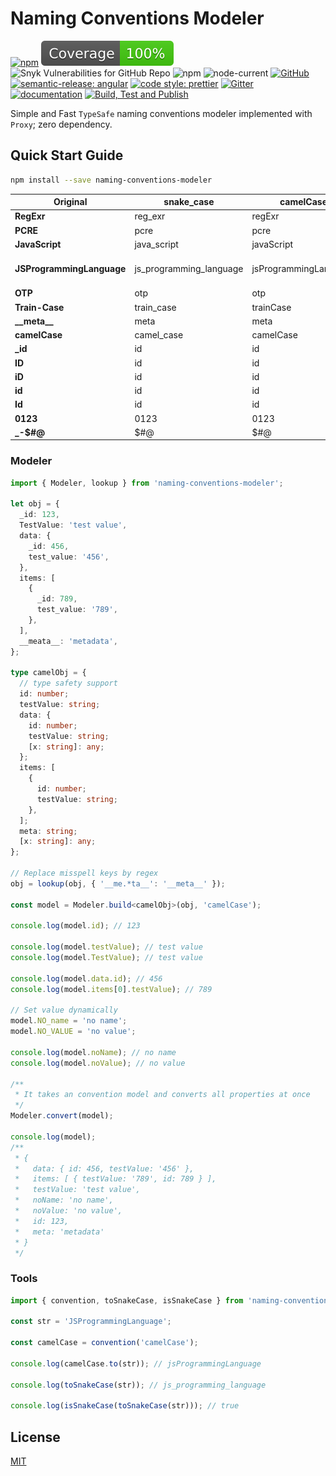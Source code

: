 # Naming Conventions Modeler

[![npm](https://img.shields.io/npm/v/naming-conventions-modeler)](https://www.npmjs.com/package/naming-conventions-modeler)
[![Coverage](https://raw.githubusercontent.com/vhidvz/naming-conventions-modeler/master/coverage-badge.svg)](https://htmlpreview.github.io/?https://github.com/vhidvz/naming-conventions-modeler/blob/master/docs/coverage/lcov-report/index.html)
![Snyk Vulnerabilities for GitHub Repo](https://img.shields.io/snyk/vulnerabilities/github/vhidvz/naming-conventions-modeler)
![npm](https://img.shields.io/npm/dm/naming-conventions-modeler)
![node-current](https://img.shields.io/node/v/naming-conventions-modeler)
[![GitHub](https://img.shields.io/github/license/vhidvz/naming-conventions-modeler?style=flat)](https://vhidvz.github.io/naming-conventions-modeler/)
[![semantic-release: angular](https://img.shields.io/badge/semantic--release-nodejs-e10079?logo=semantic-release)](https://github.com/semantic-release/semantic-release)
[![code style: prettier](https://img.shields.io/badge/code_style-prettier-ff69b4.svg)](https://github.com/prettier/prettier)
[![Gitter](https://badges.gitter.im/naming-conventions-modeler-npm/community.svg)](https://gitter.im/naming-conventions-modeler-npm/community?utm_source=badge&utm_medium=badge&utm_campaign=pr-badge)
[![documentation](https://img.shields.io/badge/documentation-click_to_read-c27cf4)](https://vhidvz.github.io/naming-conventions-modeler/)
[![Build, Test and Publish](https://github.com/vhidvz/naming-conventions-modeler/actions/workflows/npm-ci.yml/badge.svg)](https://github.com/vhidvz/naming-conventions-modeler/actions/workflows/npm-ci.yml)

Simple and Fast `TypeSafe` naming conventions modeler implemented with `Proxy`; zero dependency.

## Quick Start Guide

```sh
npm install --save naming-conventions-modeler
```

| **Original**              | **snake_case**          | **camelCase**         | **PascalCase**        | **kebab-case**          | **MACRO_CASE**          | **Train-Case**          | **flatcase**          | **no case**             |
| ------------------------- | ----------------------- | --------------------- | --------------------- | ----------------------- | ----------------------- | ----------------------- | --------------------- | ----------------------- |
| **RegExr**                | reg_exr                 | regExr                | RegExr                | reg-exr                 | REG_EXR                 | Reg-Exr                 | regexr                | Reg Exr                 |
| **PCRE**                  | pcre                    | pcre                  | PCRE                  | pcre                    | PCRE                    | PCRE                    | pcre                  | PCRE                    |
| **JavaScript**            | java_script             | javaScript            | JavaScript            | java-script             | JAVA_SCRIPT             | Java-Script             | javascript            | Java Script             |
| **JSProgrammingLanguage** | js_programming_language | jsProgrammingLanguage | JSProgrammingLanguage | js-programming-language | JS_PROGRAMMING_LANGUAGE | JS-Programming-Language | jsprogramminglanguage | JS Programming Language |
| **OTP**                   | otp                     | otp                   | OTP                   | otp                     | OTP                     | OTP                     | otp                   | OTP                     |
| **Train-Case**            | train_case              | trainCase             | TrainCase             | train-case              | TRAIN_CASE              | Train-Case              | traincase             | Train Case              |
| **\_\_meta\_\_**          | meta                    | meta                  | Meta                  | meta                    | META                    | Meta                    | meta                  | meta                    |
| **camelCase**             | camel_case              | camelCase             | CamelCase             | camel-case              | CAMEL_CASE              | Camel-Case              | camelcase             | camel Case              |
| **\_id**                  | id                      | id                    | Id                    | id                      | ID                      | Id                      | id                    | id                      |
| **ID**                    | id                      | id                    | ID                    | id                      | ID                      | ID                      | id                    | ID                      |
| **iD**                    | id                      | id                    | ID                    | id                      | ID                      | ID                      | id                    | iD                      |
| **id**                    | id                      | id                    | Id                    | id                      | ID                      | Id                      | id                    | id                      |
| **Id**                    | id                      | id                    | Id                    | id                      | ID                      | Id                      | id                    | Id                      |
| **0123**                  | 0123                    | 0123                  | 0123                  | 0123                    | 0123                    | 0123                    | 0123                  | 0123                    |
| **\_-$#@**                | $#@                     | $#@                   | $#@                   | $#@                     | $#@                     | $#@                     | $#@                   | $#@                     |

### Modeler

```ts
import { Modeler, lookup } from 'naming-conventions-modeler';

let obj = {
  _id: 123,
  TestValue: 'test value',
  data: {
    _id: 456,
    test_value: '456',
  },
  items: [
    {
      _id: 789,
      test_value: '789',
    },
  ],
  __meata__: 'metadata',
};

type camelObj = {
  // type safety support
  id: number;
  testValue: string;
  data: {
    id: number;
    testValue: string;
    [x: string]: any;
  };
  items: [
    {
      id: number;
      testValue: string;
    },
  ];
  meta: string;
  [x: string]: any;
};

// Replace misspell keys by regex
obj = lookup(obj, { '__me.*ta__': '__meta__' });

const model = Modeler.build<camelObj>(obj, 'camelCase');

console.log(model.id); // 123

console.log(model.testValue); // test value
console.log(model.TestValue); // test value

console.log(model.data.id); // 456
console.log(model.items[0].testValue); // 789

// Set value dynamically
model.NO_name = 'no name';
model.NO_VALUE = 'no value';

console.log(model.noName); // no name
console.log(model.noValue); // no value

/**
 * It takes an convention model and converts all properties at once
 */
Modeler.convert(model);

console.log(model);
/**
 * {
 *   data: { id: 456, testValue: '456' },
 *   items: [ { testValue: '789', id: 789 } ],
 *   testValue: 'test value',
 *   noName: 'no name',
 *   noValue: 'no value',
 *   id: 123,
 *   meta: 'metadata'
 * }
 */
```

### Tools

```ts
import { convention, toSnakeCase, isSnakeCase } from 'naming-conventions-modeler';

const str = 'JSProgrammingLanguage';

const camelCase = convention('camelCase');

console.log(camelCase.to(str)); // jsProgrammingLanguage

console.log(toSnakeCase(str)); // js_programming_language

console.log(isSnakeCase(toSnakeCase(str))); // true
```

## License

[MIT](https://github.com/vhidvz/naming-conventions-modeler/blob/master/LICENSE)
